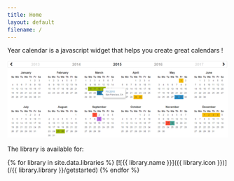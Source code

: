 ```yaml
---
title: Home
layout: default
filename: /
--- 
```


Year calendar is a javascript widget that helps you create great calendars !


![Calendar](/assets/img/calendar.png)


The library is available for:

{% for library in site.data.libraries %} [![{{ library.name }}]({{ library.icon }})](/{{ library.library }}/getstarted) {% endfor %}